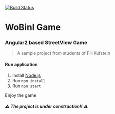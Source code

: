 [![Build Status](https://travis-ci.org/WoBinI/WoBinIGame.svg?branch=master)](https://travis-ci.org/WoBinI/WoBinIGame)

# WoBinI Game
### Angular2 based StreetView Game
> A sample project from students of FH Kufstein

#### Run application
1. Install [Node.js](https://nodejs.org/en/)
1. Run `npm install`
1. Run `npm start`

Enjoy the game

##### :warning: The project is under construction!! :warning:
